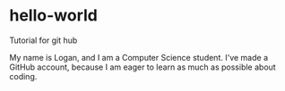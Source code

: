 # hello-world
Tutorial for git hub

My name is Logan, and I am a Computer Science student. I've made a GitHub account, because I am eager to learn as much as possible about coding.
